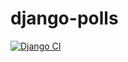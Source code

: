 # django-polls
[![Django CI](https://github.com/mantas3/django-polls/actions/workflows/django.yml/badge.svg)](https://github.com/mantas3/django-polls/actions/workflows/django.yml)
